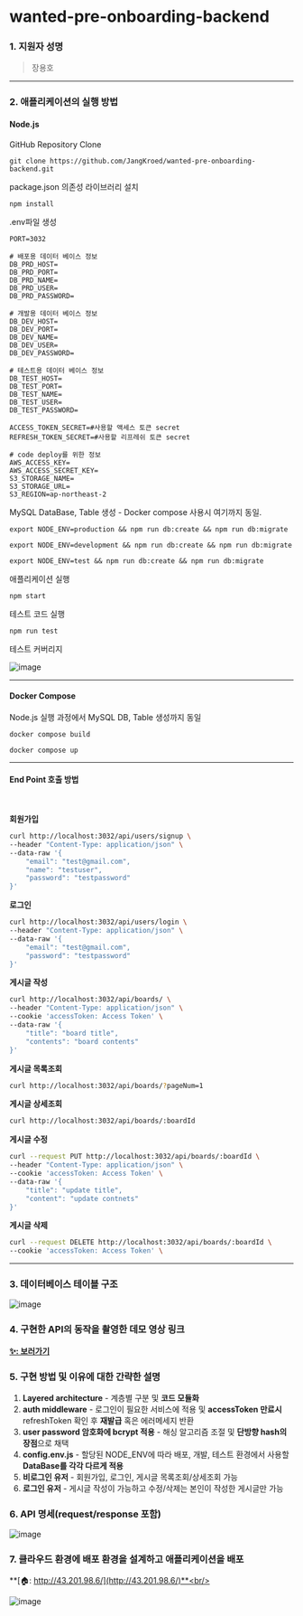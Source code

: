 # wanted-pre-onboarding-backend

### 1. 지원자 성명

> 장용호

<hr/>

### 2. 애플리케이션의 실행 방법

#### Node.js

GitHub Repository Clone

```
git clone https://github.com/JangKroed/wanted-pre-onboarding-backend.git
```

package.json 의존성 라이브러리 설치

```
npm install
```

.env파일 생성

```
PORT=3032

# 배포용 데이터 베이스 정보
DB_PRD_HOST=
DB_PRD_PORT=
DB_PRD_NAME=
DB_PRD_USER=
DB_PRD_PASSWORD=

# 개발용 데이터 베이스 정보
DB_DEV_HOST=
DB_DEV_PORT=
DB_DEV_NAME=
DB_DEV_USER=
DB_DEV_PASSWORD=

# 테스트용 데이터 베이스 정보
DB_TEST_HOST=
DB_TEST_PORT=
DB_TEST_NAME=
DB_TEST_USER=
DB_TEST_PASSWORD=

ACCESS_TOKEN_SECRET=#사용할 액세스 토큰 secret
REFRESH_TOKEN_SECRET=#사용할 리프레쉬 토큰 secret

# code deploy를 위한 정보
AWS_ACCESS_KEY=
AWS_ACCESS_SECRET_KEY=
S3_STORAGE_NAME=
S3_STORAGE_URL=
S3_REGION=ap-northeast-2
```

MySQL DataBase, Table 생성 - Docker compose 사용시 여기까지 동일.

```
export NODE_ENV=production && npm run db:create && npm run db:migrate
```

```
export NODE_ENV=development && npm run db:create && npm run db:migrate
```

```
export NODE_ENV=test && npm run db:create && npm run db:migrate
```

애플리케이션 실행

```
npm start
```

테스트 코드 실행

```
npm run test
```

테스트 커버리지

![image](https://blog.kakaocdn.net/dn/cAukoA/btsp8WZvmbS/kF65Ks1yfanWOliaEznPMk/img.png)

<hr/>

#### Docker Compose

Node.js 실행 과정에서 MySQL DB, Table 생성까지 동일

```
docker compose build
```

```
docker compose up
```

<hr/>

#### End Point 호출 방법

<br>

**회원가입**

```bash
curl http://localhost:3032/api/users/signup \
--header "Content-Type: application/json" \
--data-raw '{
    "email": "test@gmail.com",
    "name": "testuser",
    "password": "testpassword"
}'
```

**로그인**

```bash
curl http://localhost:3032/api/users/login \
--header "Content-Type: application/json" \
--data-raw '{
    "email": "test@gmail.com",
    "password": "testpassword"
}'
```

**게시글 작성**

```bash
curl http://localhost:3032/api/boards/ \
--header "Content-Type: application/json" \
--cookie 'accessToken: Access Token' \
--data-raw '{
    "title": "board title",
    "contents": "board contents"
}'
```

**게시글 목록조회**

```bash
curl http://localhost:3032/api/boards/?pageNum=1
```

**게시글 상세조회**

```bash
curl http://localhost:3032/api/boards/:boardId
```

**게시글 수정**

```bash
curl --request PUT http://localhost:3032/api/boards/:boardId \
--header "Content-Type: application/json" \
--cookie 'accessToken: Access Token' \
--data-raw '{
    "title": "update title",
    "content": "update contnets"
}'
```

**게시글 삭제**

```bash
curl --request DELETE http://localhost:3032/api/boards/:boardId \
--cookie 'accessToken: Access Token' \
```

<hr/>

### 3. 데이터베이스 테이블 구조

![image](https://blog.kakaocdn.net/dn/bU7fla/btsp3mLDjTs/030b8bM8O4FtY7M89QkzhK/img.png)

### 4. 구현한 API의 동작을 촬영한 데모 영상 링크

**[✨: 보러가기](https://youtu.be/wDs9JiQvTqE)**<br/>

### 5. 구현 방법 및 이유에 대한 간략한 설명

1. **Layered architecture** - 계층별 구분 및 **코드 모듈화**
2. **auth middleware** - 로그인이 필요한 서비스에 적용 및 **accessToken 만료시** refreshToken 확인 후 **재발급** 혹은 에러메세지 반환
3. **user password 암호화에 bcrypt 적용** - 해싱 알고리즘 조절 및 **단방향 hash의 장점**으로 채택
4. **config.env.js** - 할당된 NODE_ENV에 따라 배포, 개발, 테스트 환경에서 사용할 **DataBase를 각각 다르게 적용**
5. **비로그인 유저** - 회원가입, 로그인, 게시글 목록조회/상세조회 가능
6. **로그인 유저** - 게시글 작성이 가능하고 수정/삭제는 본인이 작성한 게시글만 가능

### 6. API 명세(request/response 포함)

![image](https://blog.kakaocdn.net/dn/urOzD/btsp3lM66Xm/BpLcQaaKXaUGkMlXHVpFMK/img.png)

### 7. 클라우드 환경에 배포 환경을 설계하고 애플리케이션을 배포

**[🏠: http://43.201.98.6/](http://43.201.98.6/)**<br/>

![image](https://blog.kakaocdn.net/dn/p8voe/btsp8XxkHzY/FRVwVhbiicLbeKd4SAhEaK/img.png)
